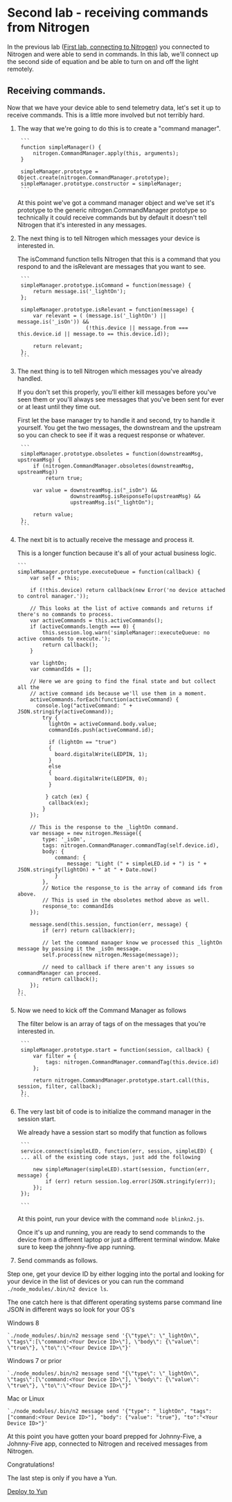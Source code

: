 # Second lab - receiving commands from Nitrogen

In the previous lab ([First lab, connecting to Nitrogen](./firstlab.md)) you connected to Nitrogen and were able to send in commands. In this lab, we'll connect up the second side of equation and be able to turn on and off the light remotely. 

## Receiving commands. 

Now that we have your device able to send telemetry data, let's set it up to receive commands. This is a little more involved but not terribly hard. 

1. The way that we're going to do this is to create a "command manager". 

        ```
        function simpleManager() {
            nitrogen.CommandManager.apply(this, arguments);
        }

        simpleManager.prototype = Object.create(nitrogen.CommandManager.prototype);
        simpleManager.prototype.constructor = simpleManager;
        ```
    
    At this point we've got a command manager object and we've set it's prototype to the generic nitrogen.CommandManager prototype so technically it could receive commands but by default it doesn't tell Nitrogen that it's interested in any messages. 

2. The next thing is to tell Nitrogen which messages your device is interested in. 

    The isCommand function tells Nitrogen that this is a command that you respond to and the isRelevant are messages that you want to see. 

        ```
        simpleManager.prototype.isCommand = function(message) {
            return message.is('_lightOn');
        };

        simpleManager.prototype.isRelevant = function(message) {
            var relevant = ( (message.is('_lightOn') || message.is('_isOn')) &&
                             (!this.device || message.from === this.device.id || message.to == this.device.id));

            return relevant;
        };
        ```

9. The next thing is to tell Nitrogen which messages you've already handled. 

    If you don't set this properly, you'll either kill messages before you've seen them or you'll always see messages that you've been sent for ever or at least until they time out. 
    
    First let the base manager try to handle it and second, try to handle it yourself. You get the two messages, the downstream and the upstream so you can check to see if it was a request response or whatever. 

        ```
        simpleManager.prototype.obsoletes = function(downstreamMsg, upstreamMsg) {
            if (nitrogen.CommandManager.obsoletes(downstreamMsg, upstreamMsg))
                return true;

            var value = downstreamMsg.is("_isOn") &&
                        downstreamMsg.isResponseTo(upstreamMsg) &&
                        upstreamMsg.is("_lightOn");

            return value;
        };
        ```

10. The next bit is to actually receive the message and process it. 

    This is a longer function because it's all of your actual business logic. 

        ```
        simpleManager.prototype.executeQueue = function(callback) {
            var self = this;

            if (!this.device) return callback(new Error('no device attached to control manager.'));

            // This looks at the list of active commands and returns if there's no commands to process.
            var activeCommands = this.activeCommands();
            if (activeCommands.length === 0) {
                this.session.log.warn('simpleManager::executeQueue: no active commands to execute.');
                return callback();
            }

            var lightOn;
            var commandIds = [];

            // Here we are going to find the final state and but collect all the 
            // active command ids because we'll use them in a moment.
            activeCommands.forEach(function(activeCommand) {
              console.log("activeCommand: " + JSON.stringify(activeCommand));
                try {
                  lightOn = activeCommand.body.value;
                  commandIds.push(activeCommand.id);

                  if (lightOn == "true")
                  {
                    board.digitalWrite(LEDPIN, 1);
                  }
                  else
                  {
                    board.digitalWrite(LEDPIN, 0);
                  }

                 } catch (ex) {
                  callback(ex);
                }
            });

            // This is the response to the _lightOn command.
            var message = new nitrogen.Message({
                type: '_isOn',
                tags: nitrogen.CommandManager.commandTag(self.device.id),
                body: {
                    command: {
                        message: "Light (" + simpleLED.id + ") is " + JSON.stringify(lightOn) + " at " + Date.now()
                    }
                },
                // Notice the response_to is the array of command ids from above. 
                // This is used in the obsoletes method above as well.
                response_to: commandIds
            });

            message.send(this.session, function(err, message) {
                if (err) return callback(err);

                // let the command manager know we processed this _lightOn message by passing it the _isOn message.
                self.process(new nitrogen.Message(message));

                // need to callback if there aren't any issues so commandManager can proceed.
                return callback();
            });
        };
        ```

5. Now we need to kick off the Command Manager as follows

    The filter below is an array of tags of on the messages that you're interested in. 

        ```
        simpleManager.prototype.start = function(session, callback) {
            var filter = {
                tags: nitrogen.CommandManager.commandTag(this.device.id)
            };

            return nitrogen.CommandManager.prototype.start.call(this, session, filter, callback);
        };
        ```

6. The very last bit of code is to initialize the command manager in the session start. 

    We already have a session start so modify that function as follows

        ```
        service.connect(simpleLED, function(err, session, simpleLED) {
        ... all of the existing code stays, just add the following

            new simpleManager(simpleLED).start(session, function(err, message) {
                if (err) return session.log.error(JSON.stringify(err));
            });
        });

        ```

    At this point, run your device with the command `node blinkn2.js`. 
    
    Once it's up and running, you are ready to send commands to the device from a different laptop or just a different terminal window. Make sure to keep the johnny-five app running. 
    
7. Send commands as follows. 

Step one, get your device ID by either logging into the portal and looking for your device in the list of devices or you can run the command `./node_modules/.bin/n2 device ls`.

The one catch here is that different operating systems parse command line JSON in different ways so look for your OS's 

Windows 8
```
`./node_modules/.bin/n2 message send '{\"type\": \"_lightOn\", \"tags\":[\"command:<Your Device ID>\"], \"body\": {\"value\": \"true\"}, \"to\":\"<Your Device ID>\"}'
```

Windows 7 or prior
```
`./node_modules/.bin/n2 message send "{\"type\": \"_lightOn\", \"tags\":[\"command:<Your Device ID>\"], \"body\": {\"value\": \"true\"}, \"to\":\"<Your Device ID>\"}"
```

Mac or Linux
```
`./node_modules/.bin/n2 message send '{"type": "_lightOn", "tags":["command:<Your Device ID>"], "body": {"value": "true"}, "to":"<Your Device ID>"}'
```

At this point you have gotten your board prepped for Johnny-Five, a Johnny-Five app, connected to Nitrogen and received messages from Nitrogen. 

Congratulations! 

The last step is only if you have a Yun. 

[Deploy to Yun](./deploytoyun.md)